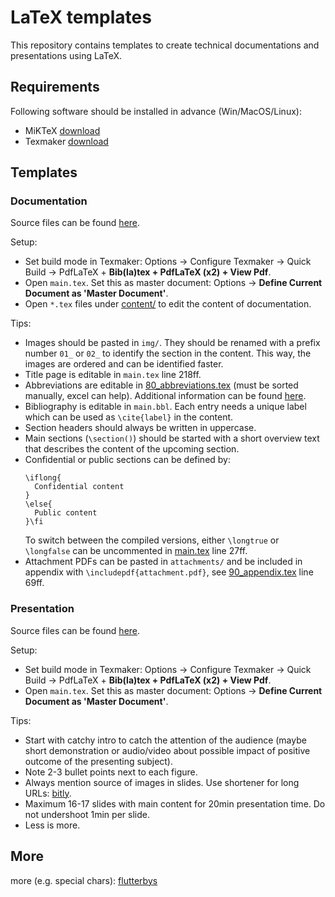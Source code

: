 # LaTeX templates
This repository contains templates to create technical documentations and presentations using LaTeX.

## Requirements 
Following software should be installed in advance (Win/MacOS/Linux):
- MiKTeX [download](https://miktex.org/download)
- Texmaker [download](https://www.xm1math.net/texmaker/download.html)

## Templates

### Documentation
Source files can be found [here](documentation/).

Setup:
- Set build mode in Texmaker: Options &rarr; Configure Texmaker &rarr; Quick Build &rarr; PdfLaTeX + **Bib(la)tex + PdfLaTeX (x2) + View Pdf**.
- Open `main.tex`. Set this as master document: Options &rarr; **Define Current Document as 'Master Document'**.
- Open `*.tex` files under [content/](content/) to edit the content of documentation.

Tips:
- Images should be pasted in `img/`. They should be renamed with a prefix number `01_` or `02_` to identify the section in the content. This way, the images are ordered and can be identified faster.
- Title page is editable in `main.tex` line 218ff.
- Abbreviations are editable in [80_abbreviations.tex](content/80_abbreviations.tex) (must be sorted manually, excel can help). Additional information can be found [here](http://ctan.math.illinois.edu/macros/latex/contrib/acronym/acronym.pdf).
- Bibliography is editable in `main.bbl`. Each entry needs a unique label which can be used as `\cite{label}` in the content.
- Section headers should always be written in uppercase.
- Main sections (`\section()`) should be started with a short overview text that describes the content of the upcoming section.
- Confidential or public sections can be defined by:
  ```
  \iflong{
	Confidential content
  }
  \else{
	Public content
  }\fi
  ```
  To switch between the compiled versions, either `\longtrue` or `\longfalse` can be uncommented in [main.tex](content/main.tex) line 27ff.
- Attachment PDFs can be pasted in `attachments/` and be included in appendix with `\includepdf{attachment.pdf}`, see [90_appendix.tex](content/90_appendix.tex) line 69ff.

### Presentation
Source files can be found [here](presentation/).

Setup:
- Set build mode in Texmaker: Options &rarr; Configure Texmaker &rarr; Quick Build &rarr; PdfLaTeX + **Bib(la)tex + PdfLaTeX (x2) + View Pdf**.
- Open `main.tex`. Set this as master document: Options &rarr; **Define Current Document as 'Master Document'**.

Tips:
- Start with catchy intro to catch the attention of the audience (maybe short demonstration or audio/video about possible impact of positive outcome of the presenting subject).
- Note 2-3 bullet points next to each figure.
- Always mention source of images in slides. Use shortener for long URLs: [bitly](https://bitly.com).
- Maximum 16-17 slides with main content for 20min presentation time. Do not undershoot 1min per slide.
- Less is more.

## More 

more (e.g. special chars):
[flutterbys](https://www.flutterbys.com.au/stats/tut/tut17.1.html)